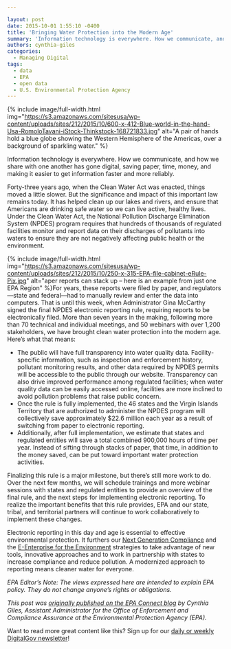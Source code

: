 ```yaml
---

layout: post
date: 2015-10-01 1:55:10 -0400
title: 'Bringing Water Protection into the Modern Age'
summary: 'Information technology is everywhere. How we communicate, and how we share with one another has gone digital, saving paper, time, money, and making it easier to get information faster and more reliably. Forty-three years ago, when the Clean Water Act was enacted, things moved a little slower. But the significance and impact of this important'
authors: cynthia-giles
categories:
  - Managing Digital
tags:
  - data
  - EPA
  - open data
  - U.S. Environmental Protection Agency
---
```



{% include image/full-width.html img="https://s3.amazonaws.com/sitesusa/wp-content/uploads/sites/212/2015/10/600-x-412-Blue-world-in-the-hand-Usa-RomoloTavani-iStock-Thinkstock-168721833.jpg" alt="A pair of hands hold a blue globe showing the Western Hemisphere of the Americas, over a background of sparkling water." %} 

Information technology is everywhere. How we communicate, and how we share with one another has gone digital, saving paper, time, money, and making it easier to get information faster and more reliably.

Forty-three years ago, when the Clean Water Act was enacted, things moved a little slower. But the significance and impact of this important law remains today. It has helped clean up our lakes and rivers, and ensure that Americans are drinking safe water so we can live active, healthy lives. Under the Clean Water Act, the National Pollution Discharge Elimination System (NPDES) program requires that hundreds of thousands of regulated facilities monitor and report data on their discharges of pollutants into waters to ensure they are not negatively affecting public health or the environment.


{% include image/full-width.html img="https://s3.amazonaws.com/sitesusa/wp-content/uploads/sites/212/2015/10/250-x-315-EPA-file-cabinet-eRule-Pix.jpg" alt="aper reports can stack up – here is an example from just one EPA Region" %}For years, these reports were filed by paper, and regulators—state and federal—had to manually review and enter the data into computers. That is until this week, when Administrator Gina McCarthy signed the final NPDES electronic reporting rule, requiring reports to be electronically filed. More than seven years in the making, following more than 70 technical and individual meetings, and 50 webinars with over 1,200 stakeholders, we have brought clean water protection into the modern age. Here’s what that means:

  * The public will have full transparency into water quality data. Facility-specific information, such as inspection and enforcement history, pollutant monitoring results, and other data required by NPDES permits will be accessible to the public through our website. Transparency can also drive improved performance among regulated facilities; when water quality data can be easily accessed online, facilities are more inclined to avoid pollution problems that raise public concern.
  * Once the rule is fully implemented, the 46 states and the Virgin Islands Territory that are authorized to administer the NPDES program will collectively save approximately $22.6 million each year as a result of switching from paper to electronic reporting.
  * Additionally, after full implementation, we estimate that states and regulated entities will save a total combined 900,000 hours of time per year. Instead of sifting through stacks of paper, that time, in addition to the money saved, can be put toward important water protection activities.

Finalizing this rule is a major milestone, but there’s still more work to do. Over the next few months, we will schedule trainings and more webinar sessions with states and regulated entities to provide an overview of the final rule, and the next steps for implementing electronic reporting. To realize the important benefits that this rule provides, EPA and our state, tribal, and territorial partners will continue to work collaboratively to implement these changes.

Electronic reporting in this day and age is essential to effective environmental protection. It furthers our [Next Generation Compliance](http://www2.epa.gov/compliance/next-generation-compliance) and the [E-Enterprise for the Environment](http://www2.epa.gov/e-enterprise) strategies to take advantage of new tools, innovative approaches and to work in partnership with states to increase compliance and reduce pollution. A modernized approach to reporting means cleaner water for everyone.

_EPA Editor&#8217;s Note: The views expressed here are intended to explain EPA policy. They do not change anyone&#8217;s rights or obligations._ 

_This post was [originally published on the EPA Connect blog](https://blog.epa.gov/blog/2015/09/bringing-water-protection-into-the-modern-age/) by Cynthia Giles, Assistant Administrator for the Office of Enforcement and Compliance Assurance at the Environmental Protection Agency (EPA)._

Want to read more great content like this? Sign up for our <a href="https://public.govdelivery.com/accounts/USHOWTO/subscriber/new" target="_blank">daily or weekly DigitalGov newsletter</a>!